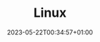 ---
weight: 300
title: "Linux"
description: "Linux"
icon: "folder"
date: "2023-05-22T00:34:57+01:00"
lastmod: "2023-05-22T00:34:57+01:00"
draft: false
tags:
- Linux
categories:
- tech
---